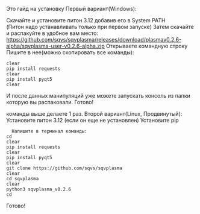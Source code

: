    Это гайд на установку
Первый вариант(Windows):

  Скачайте и установите питон 3.12 добавив его в System PATH            
(Питон надо устанавливать только при первом запуске)
 Затем скачайте и распакуйте в удобное вам место: https://github.com/sqvs/sqvplasma/releases/download/plasmav0.2.6-alpha/sqvplasma-user-v0.2.6-alpha.zip
            Открываете командную строку              
              Пишите в нее(можно скопировать все команды):               

    clear
    pip install requests
    clear
    pip install pyqt5
    clear


                                    
И после данных манипуляций уже можете запускать консоль из папки которую вы распаковали. 
Готово! 

   команды выше делаете 1 раз. 
Второй вариант(Linux, Продвинутый):
Установите питон 3.12 (если он еще не установлен)
Установите pip 

      Напишите в терминал команды:
    cd 
    clear
    pip install requests
    clear
    pip install pyqt5
    clear
    git clone https://github.com/sqvs/sqvplasma
    clear
    cd sqvplasma
    clear
    python3 sqvplasma_v0.2.6
    cd     
    
Готово!
